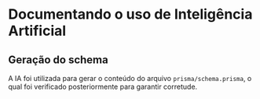# Documentando o uso de Inteligência Artificial
## Geração do schema
A IA foi utilizada para gerar o conteúdo do arquivo ```prisma/schema.prisma```, o qual foi verificado posteriormente para garantir corretude.
